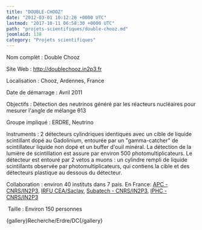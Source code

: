 ```yaml
---
title: "DOUBLE-CHOOZ"
date: "2012-03-01 10:12:26 +0000 UTC"
lastmod: "2017-10-11 06:58:30 +0000 UTC"
path: "projets-scientifiques/double-chooz.md"
joomlaid: 138
category: "Projets scientifiques"
---
```

Nom complèt : Double Chooz

Site Web : http://doublechooz.in2p3.fr

Localisation : Chooz, Ardennes, France

Date de démarrage : Avril 2011

Objectifs : Détection des neutrinos généré par les réacteurs nucléaires pour mesurer l'angle de mélange θ13

Groupe impliqué : ERDRE, Neutrino

Instruments : 2 détecteurs cylindriques identiques avec un cible de liquide scintillant dopé au Gadolinium, entourée par un "gamma-catcher" de scintillateur liquide non dopé et un buffer d'ouil minéral. La détection de la lumière de scintillation est assure par environ 500 photomultiplicateurs. Le détecteur est entouré par 2 vetos a muons : un cylindre rempli de liquide scintillants observée par photomultiplicateurs, qui contiens la cible et des détecteurs plastique au dessous du détecteur.

Collaboration : environ 40 instituts dans 7 pais. En France: [APC - CNRS/IN2P3](http://www.apc.univ-paris7.fr/APC_CS/), [IRFU CEA/Saclay,](http://www-dapnia.cea.fr/) [Subatech - CNRS/IN2P3](http://www-subatech.in2p3.fr/), [IPHC - CNRS/IN2P3](http://iphc.cnrs.fr/)

 Taille : Environ 150 personnes

{gallery}Recherche/Erdre/DC{/gallery}
